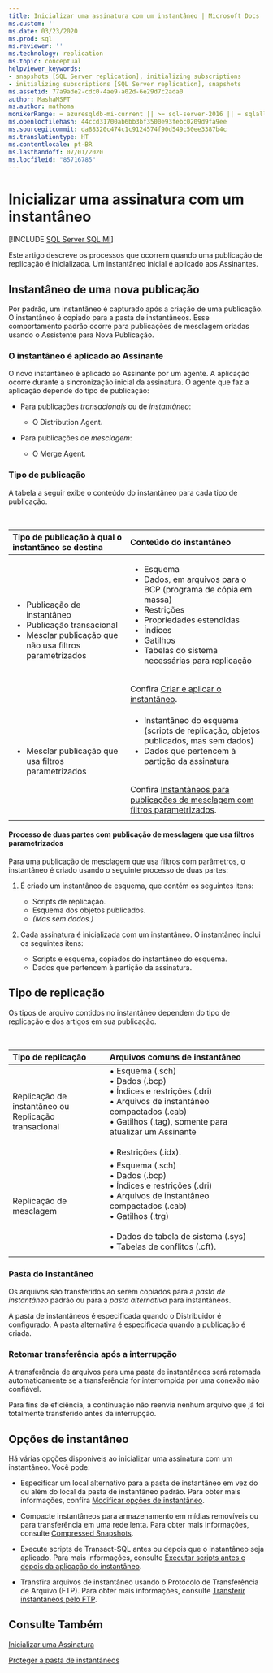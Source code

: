 ```yaml
---
title: Inicializar uma assinatura com um instantâneo | Microsoft Docs
ms.custom: ''
ms.date: 03/23/2020
ms.prod: sql
ms.reviewer: ''
ms.technology: replication
ms.topic: conceptual
helpviewer_keywords:
- snapshots [SQL Server replication], initializing subscriptions
- initializing subscriptions [SQL Server replication], snapshots
ms.assetid: 77a9ade2-cdc0-4ae9-a02d-6e29d7c2ada0
author: MashaMSFT
ms.author: mathoma
monikerRange: = azuresqldb-mi-current || >= sql-server-2016 || = sqlallproducts-allversions
ms.openlocfilehash: 44ccd31700ab6bb3bf3500e93febc0209d9fa9ee
ms.sourcegitcommit: da88320c474c1c9124574f90d549c50ee3387b4c
ms.translationtype: HT
ms.contentlocale: pt-BR
ms.lasthandoff: 07/01/2020
ms.locfileid: "85716785"
---
```

# <a name="initialize-a-subscription-with-a-snapshot"></a>Inicializar uma assinatura com um instantâneo

[!INCLUDE [SQL Server SQL MI](../../includes/applies-to-version/sql-asdbmi.md)]

Este artigo descreve os processos que ocorrem quando uma publicação de replicação é inicializada. Um instantâneo inicial é aplicado aos Assinantes.

## <a name="snapshot-for-a-new-publication"></a>Instantâneo de uma nova publicação

Por padrão, um instantâneo é capturado após a criação de uma publicação.
O instantâneo é copiado para a pasta de instantâneos. Esse comportamento padrão ocorre para publicações de mesclagem criadas usando o Assistente para Nova Publicação.

### <a name="snapshot-is-applied-to-subscriber"></a>O instantâneo é aplicado ao Assinante

O novo instantâneo é aplicado ao Assinante por um agente. A aplicação ocorre durante a sincronização inicial da assinatura. O agente que faz a aplicação depende do tipo de publicação:

- Para publicações _transacionais_ ou de _instantâneo_:
  - O Distribution Agent.

- Para publicações de _mesclagem_:
  - O Merge Agent.

### <a name="type-of-publication"></a>Tipo de publicação

A tabela a seguir exibe o conteúdo do instantâneo para cada tipo de publicação.

&nbsp;

| Tipo de publicação à qual o instantâneo se destina | Conteúdo do instantâneo |
| :---------------------------------------- | :----------------------- |
| <ul> <li>Publicação de instantâneo</li> <li>Publicação transacional</li> <li>Mesclar publicação que não usa filtros parametrizados</li> </ul> | <ul> <li>Esquema</li> <li>Dados, em arquivos para o BCP (programa de cópia em massa)</li> <li>Restrições</li> <li>Propriedades estendidas</li> <li>Índices</li> <li>Gatilhos</li> <li>Tabelas do sistema necessárias para replicação</li> </ul> <br/>Confira [Criar e aplicar o instantâneo](../../relational-databases/replication/create-and-apply-the-initial-snapshot.md). |
| <ul> <li>Mesclar publicação que usa filtros parametrizados</li> </ul> | <ul> <li>Instantâneo do esquema (scripts de replicação, objetos publicados, mas sem dados)</li> <li>Dados que pertencem à partição da assinatura</li> </ul> <br/>Confira [Instantâneos para publicações de mesclagem com filtros parametrizados](../../relational-databases/replication/create-a-snapshot-for-a-merge-publication-with-parameterized-filters.md). |
| | |

#### <a name="two-part-process-with-merge-publication-that-uses-parameterized-filters"></a>Processo de duas partes com publicação de mesclagem que usa filtros parametrizados

Para uma publicação de mesclagem que usa filtros com parâmetros, o instantâneo é criado usando o seguinte processo de duas partes:

1. É criado um instantâneo de esquema, que contém os seguintes itens:
   - Scripts de replicação.
   - Esquema dos objetos publicados.
   - _(Mas sem dados.)_

2. Cada assinatura é inicializada com um instantâneo. O instantâneo inclui os seguintes itens:
   - Scripts e esquema, copiados do instantâneo do esquema.
   - Dados que pertencem à partição da assinatura.

## <a name="type-of-replication"></a>Tipo de replicação

Os tipos de arquivo contidos no instantâneo dependem do tipo de replicação e dos artigos em sua publicação.

&nbsp;

| Tipo de replicação | Arquivos comuns de instantâneo |
| :------------------ | :-------------------- |
| Replicação de instantâneo ou<br/>Replicação transacional | &bullet; Esquema (.sch) <br/>&bullet; Dados (.bcp) <br/>&bullet; Índices e restrições (.dri) <br/>&bullet; Arquivos de instantâneo compactados (.cab) <br/>&bullet; Gatilhos (.tag), somente para atualizar um Assinante <br/><br/>&bullet; Restrições (.idx). |
| Replicação de mesclagem                                      | &bullet; Esquema (.sch) <br/>&bullet; Dados (.bcp) <br/>&bullet; Índices e restrições (.dri) <br/>&bullet; Arquivos de instantâneo compactados (.cab) <br/>&bullet; Gatilhos (.trg) <br/><br/>&bullet; Dados de tabela de sistema (.sys) <br/>&bullet; Tabelas de conflitos (.cft). |
| | |

### <a name="snapshot-folder"></a>Pasta do instantâneo

Os arquivos são transferidos ao serem copiados para a _pasta de instantâneo_ padrão ou para a _pasta alternativa_ para instantâneos.

A pasta de instantâneos é especificada quando o Distribuidor é configurado. A pasta alternativa é especificada quando a publicação é criada.

### <a name="resume-transfer-after-interruption"></a>Retomar transferência após a interrupção

A transferência de arquivos para uma pasta de instantâneos será retomada automaticamente se a transferência for interrompida por uma conexão não confiável.

Para fins de eficiência, a continuação não reenvia nenhum arquivo que já foi totalmente transferido antes da interrupção.

## <a name="snapshot-options"></a>Opções de instantâneo

Há várias opções disponíveis ao inicializar uma assinatura com um instantâneo. Você pode:

- Especificar um local alternativo para a pasta de instantâneo em vez do ou além do local da pasta de instantâneo padrão. Para obter mais informações, confira [Modificar opções de instantâneo](../../relational-databases/replication/snapshot-options.md).

- Compacte instantâneos para armazenamento em mídias removíveis ou para transferência em uma rede lenta. Para obter mais informações, consulte [Compressed Snapshots](../../relational-databases/replication/snapshot-options.md#compressed-snapshots).

- Execute scripts de Transact-SQL antes ou depois que o instantâneo seja aplicado. Para mais informações, consulte [Executar scripts antes e depois da aplicação do instantâneo](../../relational-databases/replication/snapshot-options.md#execute-scripts-before-and-after-snapshot-is-applied).

- Transfira arquivos de instantâneo usando o Protocolo de Transferência de Arquivo (FTP). Para obter mais informações, consulte [Transferir instantâneos pelo FTP](../../relational-databases/replication/publish/deliver-a-snapshot-through-ftp.md).

## <a name="see-also"></a>Consulte Também

[Inicializar uma Assinatura](../../relational-databases/replication/initialize-a-subscription.md)

[Proteger a pasta de instantâneos](../../relational-databases/replication/security/secure-the-snapshot-folder.md)
